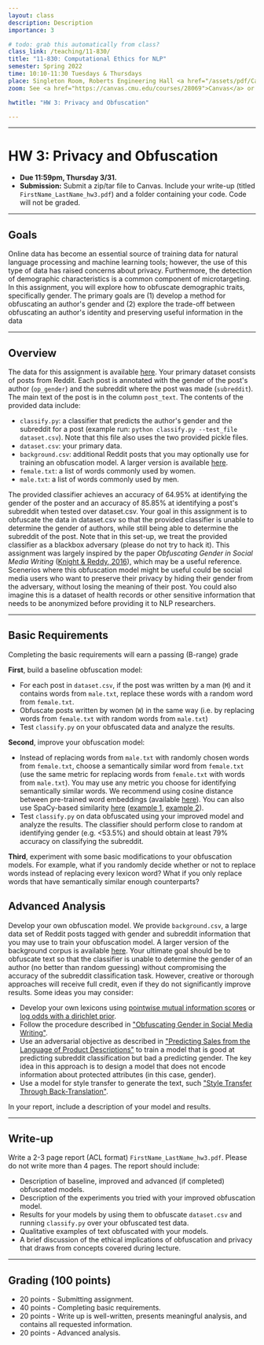 ```yaml
---
layout: class
description: Description
importance: 3

# todo: grab this automatically from class?
class_link: /teaching/11-830/
title: "11-830: Computational Ethics for NLP"
semester: Spring 2022
time: 10:10-11:30 Tuesdays & Thursdays
place: Singleton Room, Roberts Engineering Hall <a href="/assets/pdf/Campus-Map-to-Singleton.pdf">[PDF map]</a>
zoom: See <a href="https://canvas.cmu.edu/courses/28069">Canvas</a> or <a href="http://11830workspace.slack.com">Slack</a> for Zoom link.

hwtitle: "HW 3: Privacy and Obfuscation"

---
```


<hr>

**HW 3: Privacy and Obfuscation**
====

- **Due 11:59pm, Thursday 3/31.**
- **Submission:** Submit a zip/tar file to Canvas. Include your write-up (titled `FirstName_LastName_hw3.pdf`) and a folder containing your code. Code will not be graded.

* * *

## Goals

Online data has become an essential source of training data for natural language processing and machine learning tools; however, the use of this type of data has raised concerns about privacy. Furthermore, the detection of demographic characteristics is a common component of microtargeting. In this assignment, you will explore how to obfuscate demographic traits, specifically gender. The primary goals are (1) develop a method for obfuscating an author's gender and (2) explore the trade-off between obfuscating an author's identity and preserving useful information in the data

* * *

## Overview

The data for this assignment is available [here](https://drive.google.com/file/d/124NOt4EcDMtMB27sOn17hpzRmpssukuR/view?usp=sharing). Your primary dataset consists of posts from Reddit. Each post is annotated with the gender of the post's author (`op_gender`) and the subreddit where the post was made (`subreddit`). The main text of the post is in the column `post_text`. The contents of the provided data include:

* `classify.py`: a classifier that predicts the author's gender and the subreddit for a post (example run: `python classify.py --test_file dataset.csv`). Note that this file also uses the two provided pickle files.
* `dataset.csv`: your primary data.
* `background.csv`: additional Reddit posts that you may optionally use for training an obfuscation model. A larger version is available [here](https://drive.google.com/file/d/1n5-0ePZOxNASUzcP9CUG_tIjpSog09EQ/view?usp=sharing).
* `female.txt`: a list of words commonly used by women.
* `male.txt`: a list of words commonly used by men.

The provided classifier achieves an accuracy of 64.95% at identifying the gender of the poster and an accuracy of 85.85% at identifying a post's subreddit when tested over dataset.csv. Your goal in this assignment is to obfuscate the data in dataset.csv so that the provided classifier is unable to determine the gender of authors, while still being able to determine the subreddit of the post. Note that in this set-up, we treat the provided classifier as a blackbox adversary (please do not try to hack it). This assignment was largely inspired by the paper *Obfuscating Gender in Social Media Writing* ([Knight & Reddy, 2016](https://aclanthology.org/W16-5603/)), which may be a useful reference. Scenerios where this obfuscation model might be useful could be social media users who want to preserve their privacy by hiding their gender from the adversary, without losing the meaning of their post. You could also imagine this is a dataset of health records or other sensitive information that needs to be anonymized before providing it to NLP researchers.

* * *

## Basic Requirements

Completing the basic requirements will earn a passing (B-range) grade

**First**, build a baseline obfuscation model:

* For each post in `dataset.csv`, if the post was written by a man (`M`) and it contains words from `male.txt`, replace these words with a random word from `female.txt`.
* Obfuscate posts written by women (`W`) in the same way (i.e. by replacing words from `female.txt` with random words from `male.txt`)
* Test `classify.py` on your obfuscated data and analyze the results.

**Second**, improve your obfuscation model:

* Instead of replacing words from `male.txt` with randomly chosen words from `female.txt`, choose a semantically similar word from `female.txt` (use the same metric for replacing words from `female.txt` with words from `male.txt`). You may use any metric you choose for identifying semantically similar words. We recommend using cosine distance between pre-trained word embeddings (available [here](http://mccormickml.com/2016/04/12/googles-pretrained-word2vec-model-in-python/)). You can also use SpaCy-based similarity [here](https://spacy.io/usage/linguistic-features) ([example 1](https://ashutoshtripathi.com/2020/09/04/word2vec-and-semantic-similarity-using-spacy-nlp-spacy-series-part-7/), [example 2](https://www.geeksforgeeks.org/python-word-similarity-using-spacy/)).
* Test `classify.py` on data obfuscated using your improved model and analyze the results. The classifier should perform close to random at identifying gender (e.g. <53.5%) and should obtain at least 79% accuracy on classifying the subreddit. 

**Third**, experiment with some basic modifications to your obfuscation models. For example, what if you randomly decide whether or not to replace words instead of replacing every lexicon word? What if you only replace words that have semantically similar enough counterparts?

## Advanced Analysis

Develop your own obfuscation model. We provide `background.csv`, a large data set of Reddit posts tagged with gender and subreddit information that you may use to train your obfuscation model. A larger version of the background corpus is available [here](https://drive.google.com/file/d/1n5-0ePZOxNASUzcP9CUG_tIjpSog09EQ/view?usp=sharing). Your ultimate goal should be to obfuscate text so that the classifier is unable to determine the gender of an author (no better than random guessing) without compromising the accuracy of the subreddit classification task. However, creative or thorough approaches will receive full credit, even if they do not significantly improve results. Some ideas you may consider:

* Develop your own lexicons using [pointwise mutual information scores](https://en.wikipedia.org/wiki/Pointwise_mutual_information) or [log odds with a dirichlet prior](https://firstmonday.org/ojs/index.php/fm/article/view/4944/3863).
* Follow the procedure described in ["Obfuscating Gender in Social Media Writing"](https://aclanthology.org/W16-5603/).
* Use an adversarial objective as described in ["Predicting Sales from the Language of Product Descriptions"](https://www-nlp.stanford.edu/pubs/pryzant2017sigir.pdf) to train a model that is good at predicting subreddit classification but bad a predicting gender. The key idea in this approach is to design a model that does not encode information about protected attributes (in this case, gender).
* Use a model for style transfer to generate the text, such ["Style Transfer Through Back-Translation"](https://arxiv.org/abs/1804.09000).

In your report, include a description of your model and results.

* * *

## Write-up

Write a 2-3 page report (ACL format) `FirstName_LastName_hw3.pdf`. Please do not write more than 4 pages. The report should include:

* Description of baseline, improved and advanced (if completed) obfuscated models.
* Description of the experiments you tried with your improved obfuscation model.
* Results for your models by using them to obfuscate `dataset.csv` and running `classify.py` over your obfuscated test data. 
* Qualitative examples of text obfuscated with your models.
* A brief discussion of the ethical implications of obfuscation and privacy that draws from concepts covered during lecture.

* * *

## Grading (100 points)

* 20 points - Submitting assignment.
* 40 points - Completing basic requirements.
* 20 points - Write up is well-written, presents meaningful analysis, and contains all requested information.
* 20 points - Advanced analysis.